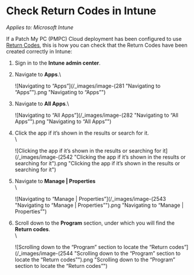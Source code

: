 # Check Return Codes in Intune

_Applies to: Microsoft Intune_

If a Patch My PC (PMPC) Cloud deployment has been configured to use [Return Codes](../../cloud-deployments/deploying-an-app-using-cloud/cloud-configurations-deployment-tab/return-codes-deployments.md), this is how you can check that the Return Codes have been created correctly in Intune:

1. Sign in to the **Intune admin center**.
2.  Navigate to **Apps**.\


    ![Navigating to “Apps”](/_images/image-(281 "Navigating to “Apps”").png "Navigating to “Apps”")


3.  Navigate to **All Apps**.\


    ![Navigating to “All Apps”](/_images/image-(282 "Navigating to “All Apps”").png "Navigating to “All Apps”")


4.  Click the app if it’s shown in the results or search for it.\
    \


    ![Clicking the app if it’s shown in the results or searching for it](/_images/image-(2542 "Clicking the app if it’s shown in the results or searching for it").png "Clicking the app if it’s shown in the results or searching for it")
5.  Navigate to **Manage | Properties**\
    \


    ![Navigating to “Manage | Properties”](/_images/image-(2543 "Navigating to “Manage | Properties”").png "Navigating to “Manage | Properties”")


6.  Scroll down to the **Program** section, under which you will find the **Return codes**.\
    \


    ![Scrolling down to the “Program” section to locate the “Return codes”](/_images/image-(2544 "Scrolling down to the “Program” section to locate the “Return codes”").png "Scrolling down to the “Program” section to locate the “Return codes”")